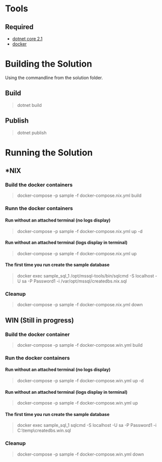 # Tools
## Required
* [dotnet core 2.1](https://www.microsoft.com/net/learn/get-started/windows#windowscmd)
* [docker](https://www.docker.com)

# Building the Solution
Using the commandline from the solution folder.

## Build
> dotnet build

## Publish
> dotnet publish

# Running the Solution
## *NIX
### Build the docker containers 
> docker-compose -p sample -f docker-compose.nix.yml build

### Runn the docker containers
#### Run without an attached terminal (no logs display)
> docker-compose -p sample -f docker-compose.nix.yml up -d

#### Run without an attached terminal (logs display in terminal)
> docker-compose -p sample -f docker-compose.nix.yml up

#### The first time you run create the sample database
> docker exec sample_sql_1 /opt/mssql-tools/bin/sqlcmd -S localhost -U sa -P Password1 -i /var/opt/mssql/createdbs.nix.sql

### Cleanup
> docker-compose -p sample -f docker-compose.nix.yml  down

## WIN (Still in progress)
### Build the docker container
> docker-compose -p sample -f docker-compose.win.yml build

### Run the docker containers
#### Run without an attached terminal (no logs display)
> docker-compose -p sample -f docker-compose.win.yml up -d

#### Run without an attached terminal (logs display in terminal)
> docker-compose -p sample -f docker-compose.win.yml up

#### The first time you run create the sample database
> docker exec sample_sql_1 sqlcmd -S localhost -U sa -P Password1 -i C:\\temp\\createdbs.win.sql

### Cleanup
> docker-compose -p sample -f docker-compose.win.yml  down